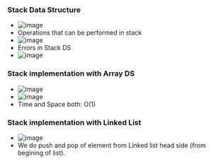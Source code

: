 ### Stack Data Structure

- ![image](https://github.com/shubham-156760530/DSA-Questions/assets/59314528/36c4a5e6-7a2b-4fa0-9980-630093dd2d46)
- Operations that can be performed in stack
- ![image](https://github.com/shubham-156760530/DSA-Questions/assets/59314528/1d0eaf9b-c776-43b3-92b9-cc4c8848d1ad)
- Errors in Stack DS
- ![image](https://github.com/shubham-156760530/DSA-Questions/assets/59314528/ab90e960-bc47-414b-9a9c-8d865771b215)

### Stack implementation with Array DS

- ![image](https://github.com/shubham-156760530/DSA-Questions/assets/59314528/3c802bc2-0461-4073-9170-101bb193d016)
- ![image](https://github.com/shubham-156760530/DSA-Questions/assets/59314528/36a22460-a06c-4fe9-beae-ab29af169f14)
- Time and Space both: O(1)

### Stack implementation with Linked List

- ![image](https://github.com/shubham-156760530/DSA-Questions/assets/59314528/11ccec32-7f8d-44bc-88ab-57afd476ea12)
- We do push and pop of element from Linked list head side (from begining of list).

